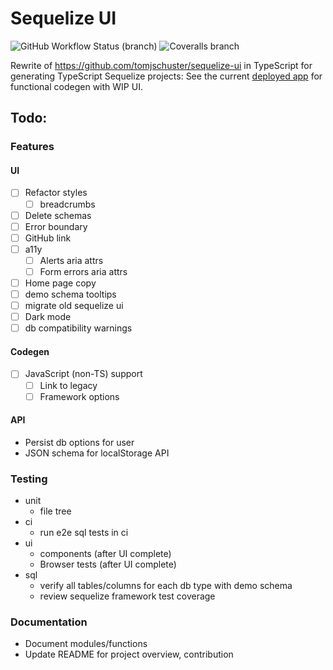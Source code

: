 # Sequelize UI

![GitHub Workflow Status (branch)](https://img.shields.io/github/workflow/status/tomjschuster/sequelize-ui-ts/CI/main)
![Coveralls branch](https://img.shields.io/coveralls/github/tomjschuster/sequelize-ui-ts/main)

Rewrite of https://github.com/tomjschuster/sequelize-ui in TypeScript for generating TypeScript Sequelize projects: See the current [deployed app](https://sequelize-ui-ts.web.app/) for functional codegen with WIP UI.

## Todo:

### Features

#### UI

- [ ] Refactor styles
  - [ ] breadcrumbs
- [ ] Delete schemas
- [ ] Error boundary
- [ ] GitHub link
- [ ] a11y
  - [ ] Alerts aria attrs
  - [ ] Form errors aria attrs
- [ ] Home page copy
- [ ] demo schema tooltips
- [ ] migrate old sequelize ui
- [ ] Dark mode
- [ ] db compatibility warnings

#### Codegen

- [ ] JavaScript (non-TS) support
  - [ ] Link to legacy
  - [ ] Framework options

#### API

- Persist db options for user
- JSON schema for localStorage API

### Testing

- unit
  - file tree
- ci
  - run e2e sql tests in ci
- ui
  - components (after UI complete)
  - Browser tests (after UI complete)
- sql
  - verify all tables/columns for each db type with demo schema
  - review sequelize framework test coverage

### Documentation

- Document modules/functions
- Update README for project overview, contribution
